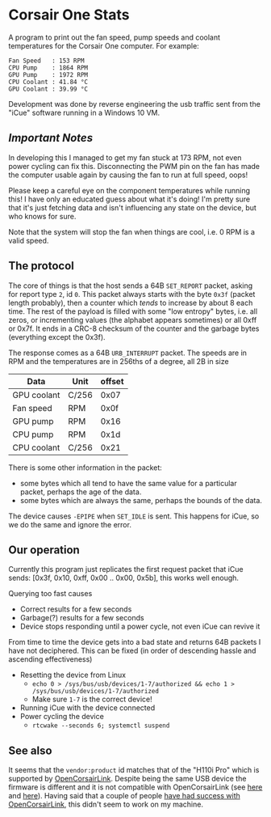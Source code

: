 # Corsair One Stats

A program to print out the fan speed, pump speeds and coolant temperatures for
the Corsair One computer. For example:

```
Fan Speed   : 153 RPM
CPU Pump    : 1864 RPM
GPU Pump    : 1972 RPM
CPU Coolant : 41.84 °C
GPU Coolant : 39.99 °C
```

Development was done by reverse engineering the usb traffic sent from the
"iCue" software running in a Windows 10 VM.

## *Important Notes*

In developing this I managed to get my fan stuck at 173 RPM, not even power cycling can fix
this. Disconnecting the PWM pin on the fan has made the computer usable again
by causing the fan to run at full speed, oops!

Please keep a careful eye on the component temperatures while running this! I
have only an educated guess about what it's doing! I'm pretty sure that it's
just fetching data and isn't influencing any state on the device, but who knows
for sure.

Note that the system will stop the fan when things are cool, i.e. 0 RPM is a
valid speed.

## The protocol

The core of things is that the host sends a 64B `SET_REPORT` packet, asking for
report type `2`, id `0`. This packet always starts with the byte `0x3f` (packet length probably), then a
counter which *tends* to increase by about 8 each time. The rest of the payload
is filled with some "low entropy" bytes, i.e. all zeros, or incrementing values
(the alphabet appears sometimes) or all 0xff or 0x7f. It ends in a CRC-8
checksum of the counter and the garbage bytes (everything except the 0x3f).

The response comes as a 64B `URB_INTERRUPT` packet. The speeds are in RPM and
the temperatures are in 256ths of a degree, all 2B in size

| Data        | Unit  | offset |
|-------------|-------|--------|
| GPU coolant | C/256 | 0x07   |
| Fan speed   | RPM   | 0x0f   |
| GPU pump    | RPM   | 0x16   |
| CPU pump    | RPM   | 0x1d   |
| CPU coolant | C/256 | 0x21   |

There is some other information in the packet:

- some bytes which all tend to have the same value for a particular packet,
  perhaps the age of the data.
- some bytes which are always the same, perhaps the bounds of the data.

The device causes `-EPIPE` when `SET_IDLE` is sent. This happens for iCue, so
we do the same and ignore the error.

## Our operation

Currently this program just replicates the first request packet that iCue
sends: [0x3f, 0x10, 0xff, 0x00 .. 0x00, 0x5b], this works well enough.

Querying too fast causes
- Correct results for a few seconds
- Garbage(?) results for a few seconds
- Device stops responding until a power cycle, not even iCue can revive it

From time to time the device gets into a bad state and returns 64B packets I
have not deciphered. This can be fixed (in order of descending hassle and
ascending effectiveness)

- Resetting the device from Linux
    - `echo 0 > /sys/bus/usb/devices/1-7/authorized && echo 1 > /sys/bus/usb/devices/1-7/authorized`
    - Make sure `1-7` is the correct device!
- Running iCue with the device connected
- Power cycling the device
  - `rtcwake --seconds 6; systemctl suspend`

## See also

It seems that the `vendor:product` id matches that of the "H110i Pro" which is
supported by [OpenCorsairLink](https://github.com/audiohacked/OpenCorsairLink).
Despite being the same USB device the firmware is different and it is not
compatible with OpenCorsairLink (see
[here](https://github.com/audiohacked/OpenCorsairLink/issues/220#issue-543176212)
and
[here](https://github.com/audiohacked/OpenCorsairLink/issues/160#issue-425542928)).
Having said that a couple of people [have had success with
OpenCorsairLink](https://github.com/audiohacked/OpenCorsairLink/issues/109#issuecomment-435685582),
this didn't seem to work on my machine.

